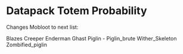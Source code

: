 # Datapack Totem Probability

Changes Mobloot to next list:

Blazes
Creeper
Enderman
Ghast
Piglin - Piglin_brute
Wither_Skeleton
Zombified_piglin
